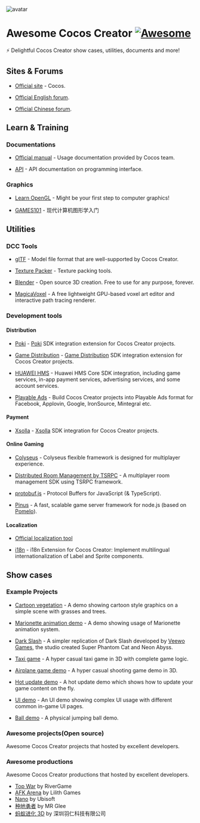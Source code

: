 ![avatar](resources/CocosLogo.png)

# Awesome Cocos Creator [![Awesome](https://awesome.re/badge.svg)](https://awesome.re)

⚡️ Delightful Cocos Creator show cases, utilities, documents and more!

## Sites & Forums

- [Official site](https://www.cocos.com) - Cocos.

- [Official English forum](https://discuss.cocos2d-x.org/).

- [Official Chinese forum](https://forum.cocos.org/).

## Learn & Training

### Documentations

- [Official manual](https://docs.cocos.com/creator/manual/) - Usage documentation provided by Cocos team.

- [API](https://docs.cocos.com/creator/api/en/) - API documentation on programming interface.

### Graphics

- [Learn OpenGL](https://learnopengl.com/) - Might be your first step to computer graphics!

- [GAMES101](https://sites.cs.ucsb.edu/~lingqi/teaching/games101.html) - 现代计算机图形学入门

## Utilities

### DCC Tools

- [glTF](https://github.com/KhronosGroup/glTF) - Model file format that are well-supported by Cocos Creator.

- [Texture Packer](https://www.codeandweb.com/texturepacker) - Texture packing tools.

- [Blender](https://www.blender.org/) - Open source 3D creation. Free to use for any purpose, forever.

- [MagicaVoxel](https://ephtracy.github.io/) - A free lightweight GPU-based voxel art editor and interactive path tracing renderer.

### Development tools

#### Distribution

- [Poki](https://store.cocos.com/app/en/detail/3702) - [Poki](https://poki.com/) SDK integration extension for Cocos Creator projects.

- [Game Distribution](https://store.cocos.com/app/en/detail/3320) - [Game Distribution](https://gamedistribution.com/) SDK integration extension for Cocos Creator projects.

- [HUAWEI HMS](https://store.cocos.com/app/en/detail/2412) - Huawei HMS Core SDK integration, including game services, in-app payment services, advertising services, and some account services.

- [Playable Ads](https://store.cocos.com/app/en/detail/3754) - Build Cocos Creator projects into Playable Ads format for Facebook, Applovin, Google, IronSource, Mintegral etc.

#### Payment

- [Xsolla](https://store.cocos.com/app/en/detail/3715) - [Xsolla](https://xsolla.com/) SDK integration for Cocos Creator projects.

#### Online Gaming

- [Colyseus](https://store.cocos.com/app/detail/2937) - Colyseus flexible framework is designed for multiplayer experience.

- [Distributed Room Management by TSRPC](https://store.cocos.com/app/en/detail/3766) - A multiplayer room management SDK using TSRPC framework.

- [protobuf.js](https://github.com/protobufjs/protobuf.js/) - Protocol Buffers for JavaScript (& TypeScript).

- [Pinus](https://github.com/node-pinus/pinus) - A fast, scalable game server framework for node.js (based on [Pomelo](https://github.com/NetEase/pomelo)).

#### Localization

- [Official localization tool](https://docs.cocos.com/creator/manual/en/editor/l10n/overview.html)

- [i18n](https://store.cocos.com/app/en/detail/1865) - i18n Extension for Cocos Creator: Implement multilingual internationalization of Label and Sprite components.

<!-- Please add your tools in corresponding categories or add a new category if they don't seem fit -->

## Show cases

### Example Projects

- [Cartoon vegetation](https://github.com/cocos/cocos-example-cartoon-vegetation) - A demo showing cartoon style graphics on a simple scene with grasses and trees.

- [Marionette animation demo](https://github.com/cocos/cocos-example-marionette) - A demo showing usage of Marionette animation system.

- [Dark Slash](https://github.com/cocos/cocos-example-dark-slash) - A simpler replication of Dark Slash developed by [Veewo Games](https://www.veewo.com/), the studio created Super Phantom Cat and Neon Abyss.

- [Taxi game](https://github.com/cocos/cocos-template-taxi-game) - A hyper casual taxi game in 3D with complete game logic.

- [Airplane game demo](https://github.com/cocos/cocos-tutorial-airplane) - A hyper casual shooting game demo in 3D.

- [Hot update demo](https://github.com/cocos-creator/cocos-tutorial-hot-update) - A hot update demo which shows how to update your game content on the fly.

- [UI demo](https://github.com/cocos/cocos-example-ui) - An UI demo showing complex UI usage with different common in-game UI pages.

- [Ball demo](https://github.com/cocos/cocos-example-ball) - A physical jumping ball demo.

### Awesome projects(Open source)

Awesome Cocos Creator projects that hosted by excellent developers.

<!-- Please add your open source project here -->

### Awesome productions

Awesome Cocos Creator productions that hosted by excellent developers.

- [Top War](https://www.rivergame.net/) by RiverGame
- [AFK Arena](https://afkarena.lilith.com/) by Lilith Games
- [Nano](https://nano.ubisoft.com/) by Ubisoft
- [种地勇者](https://play.google.com/store/apps/details?id=com.glee.greenhatgp&hl=en_US&gl=US) by MR Glee
- [蚂蚁进化 3D](https://www.taptap.com/app/211020) by 深圳羽仁科技有限公司

<!-- Please add your games or other productions here -->

